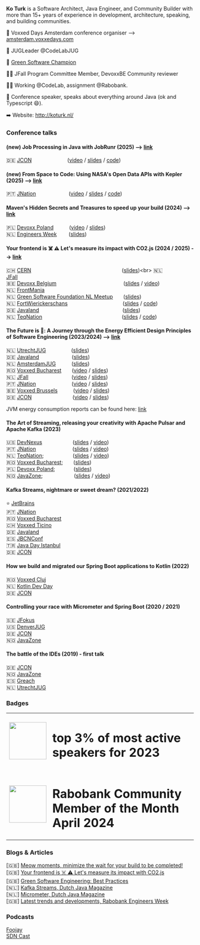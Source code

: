 <b>Ko Turk</b> is a Software Architect, Java Engineer, and Community Builder with more than 15+ years of experience in development, architecture, speaking, and building communities.

🦊 Voxxed Days Amsterdam conference organiser --> <a href="https://amsterdam.voxxeddays.com" target="_blank">amsterdam.voxxedays.com</a><br>

👥 JUGLeader @CodeLabJUG<br>

🌱 [Green Software Champion](https://champions.greensoftware.foundation/champions/ko-turk/)

🫶🏻 JFall Program Committee Member, DevoxxBE Community reviewer<br>

🧑‍💻 Working @CodeLab, assignment @Rabobank.<br>

🎤 Conference speaker, speaks about everything around Java (ok and Typescript 😄).<br>

➡️ Website: http://koturk.nl/<br>

### Conference talks

#### (new) Job Processing in Java with JobRunr (2025) --> [link](abstract_jobrunr.md)
🇩🇪 [JCON](https://schedule.jcon.one/session/767669)&emsp;&emsp;&emsp;&emsp;&emsp;&emsp;&nbsp;&nbsp;&nbsp;([video](https://youtu.be/aOBkWttmcTE?si=YcKrABmlw62D-3Kq) / [slides](https://github.com/KoTurk/Jobrunr/blob/main/slides.pdf) / [code](https://github.com/KoTurk/Jobrunr/))<br>

#### (new) From Space to Code: Using NASA's Open Data APIs with Kepler (2025) --> [link](abstract_kepler.md)
🇵🇹 [JNation](https://jnation.pt/schedule/)&emsp;&emsp;&emsp;&emsp;&emsp;&emsp;&nbsp;([video](https://youtu.be/lAxkclvcESg?si=PjAJcPabG7QlZrR-) / [slides](https://github.com/KoTurk/Kepler/blob/main/slides.pdf) / [code](https://github.com/KoTurk/Kepler/))<br>

#### Maven's Hidden Secrets and Treasures to speed up your build (2024) --> [link](abstract_mvn.md)
🇵🇱 [Devoxx Poland](https://devoxx.pl/schedule/)&emsp;&emsp;&emsp;([video](https://www.youtube.com/watch?v=qPotZV5i1zw&t=43s) / [slides](https://github.com/KoTurk/DevoxxPoland/blob/master/presentation/DevoxxPoland_slides.pdf))<br>
🇳🇱 [Engineers Week]()&emsp;&nbsp;&emsp;([slides](https://github.com/KoTurk/DevoxxPoland/blob/master/presentation/DevoxxPoland_slides.pdf))<br>

#### Your frontend is ☠️ ⚠️ Let's measure its impact with CO2.js (2024 / 2025) --> [link](abstract_co2js.md)
🇨🇭 [CERN](https://mobile.devoxx.com/events/vdcern25/talks/1404/details)&emsp;&nbsp;&nbsp;&emsp;&emsp;&emsp;&emsp;&emsp;&emsp;&nbsp;&emsp;&emsp;&emsp;&emsp;&emsp;&emsp;&emsp;&emsp;&emsp;&nbsp; ([slides](https://docs.google.com/presentation/d/12l9SvcxlZquW2a8bC_R8bnp_bURTjTlRJOWnWTWEeGE/edit?usp=sharing(https://docs.google.com/presentation/d/12l9SvcxlZquW2a8bC_R8bnp_bURTjTlRJOWnWTWEeGE/edit?usp=sharing)))<br>
🇳🇱 [JFall]()&emsp;&emsp;&emsp;&emsp;&emsp;&emsp;&emsp;&nbsp;&emsp;&emsp;&emsp;&emsp;&emsp;&emsp;&emsp;&emsp;&emsp;&emsp;&nbsp;<br>
🇧🇪 [Devoxx Belgium](https://devoxx.be/talk/?id=19325)&emsp;&emsp;&emsp;&emsp;&emsp;&emsp;&emsp;&nbsp;&emsp;&emsp;&emsp;&emsp;&emsp;&nbsp; ([slides](https://docs.google.com/presentation/d/12l9SvcxlZquW2a8bC_R8bnp_bURTjTlRJOWnWTWEeGE/edit?usp=sharing) / [video](https://youtu.be/lSi0new5mDM?si=boKIK6W2TKhqsbn2))<br>
🇳🇱 [FrontMania](https://frontmania.com/timetable/)&emsp;&emsp;&emsp;&emsp;&emsp;&emsp;&emsp;&emsp;&emsp;&emsp;&emsp;&emsp;&emsp;&emsp;&nbsp;&nbsp;&nbsp;<br>
🇳🇱 [Green Software Foundation NL Meetup](https://www.meetup.com/nl-NL/green-software-the-netherlands)&emsp;&emsp;([slides](https://docs.google.com/presentation/d/12l9SvcxlZquW2a8bC_R8bnp_bURTjTlRJOWnWTWEeGE/edit?usp=sharing))<br>
🇳🇱 [FortWierickerschans](https://www.fortwierickerschans.nl/)&emsp;&emsp;&emsp;&emsp;&emsp;&nbsp;&emsp;&emsp;&emsp;&emsp;&emsp;&nbsp;([slides](https://github.com/KoTurk/YourFrontendIsKilling/blob/master/wierickerschans/slides/slides.pdf) / [code](https://github.com/KoTurk/YourFrontendIsKilling/tree/master/wierickerschans))<br>
🇩🇪 [Javaland](https://my.doag.org/events/javaland/2024/agenda/#eventDay.1712700000)&emsp;&emsp;&emsp;&emsp;&emsp;&emsp;&emsp;&emsp;&emsp;&emsp;&emsp;&emsp;&emsp;&emsp;&emsp;&emsp;([slides](https://docs.google.com/presentation/d/1qF0Sz_aPbK7DmC4VpCFKfZaU3KgwENkJYXbDSS63usA/edit?usp=sharing))<br>
🇳🇱 [TeqNation](https://conference.teqnation.com/timetable)&emsp;&emsp;&emsp;&emsp;&emsp;&emsp;&emsp;&emsp;&emsp;&emsp;&emsp;&nbsp;&emsp;&emsp;&emsp;&emsp;([slides](https://docs.google.com/presentation/d/1u51D0s5iN6YE8G9VwbPk05rkzcy1xJtCbXApWa6bFPw/edit?usp=sharing) / [code](https://github.com/KoTurk/KoTurk/tree/main/GreenCoding))<br>

#### The Future is 💚: A Journey through the Energy Efficient Design Principles of Software Engineering (2023/2024) --> [link](abstract_JVMEnergy.md)
🇳🇱 [UtrechtJUG](https://my.doag.org/events/javaland/2024/agenda/#eventDay.1712613600)&emsp;&emsp;&emsp;&emsp;&nbsp;&nbsp;&nbsp;([slides](https://docs.google.com/presentation/d/1qmcVnz_v3IgYFr3KsiXZql_f0v4Zurvunxeze9aPiEI/edit?usp=sharing))<br>
🇩🇪 [Javaland](https://my.doag.org/events/javaland/2024/agenda/#eventDay.1712700000)&emsp;&emsp;&emsp;&emsp;&emsp;&emsp;&nbsp;([slides](https://docs.google.com/presentation/d/1FhMQdTfoVYyq-JNkW_G0X9ZAuVGyUKtH2FOKr7KFplk/edit?usp=sharing))<br>
🇳🇱 [AmsterdamJUG](https://www.meetup.com/amsterdam-java-user-group/events/299589593/)&emsp;&emsp;&emsp;([slides](https://docs.google.com/presentation/d/1q3Arqh9hE6dGP4QLiOrqHx2H8fOo4sCrlIUTfQFgt0c/edit?usp=sharing))<br>
🇷🇴 [Voxxed Bucharest](https://romania.voxxeddays.com/talk/?id=2809)&emsp;&emsp;([video](https://youtu.be/y7ZJ-XpdjNg?si=24tQKiCmRQ0aq293) / [slides](https://docs.google.com/presentation/d/1mrNYrZxQcC36Lou5rlwYKIx-Rm6cidyW4NEEBLpcJgM/edit?usp=sharing))<br>
🇳🇱 [JFall](https://www.linkedin.com/posts/ko-turk-b271b929_java-jvm-maven-activity-7128687768913764352-BZLQ)&emsp;&emsp;&emsp;&emsp;&emsp;&emsp;&emsp;&emsp;&nbsp;([video](https://youtu.be/97xelmmdwGQ?si=-IgCq02oCmlzrNtq) / [slides](https://docs.google.com/presentation/d/1NXnwjayEtsLhsQ7azO-BbF0ahdPeZsquFHoLJnByq_U/edit?usp=sharing))<br>
🇵🇹 [JNation](https://2023.jnation.pt/schedule/)&emsp;&emsp;&emsp;&emsp;&emsp;&emsp;&nbsp;&nbsp;&nbsp;([video](https://www.youtube.com/watch?v=47MlhUgJIKA) / [slides](https://docs.google.com/presentation/d/1TKiBgtkQDN__IvTcTrzi5KSHGuJhYAkK8u980gucSKA/edit?usp=sharing))<br>
🇧🇪 [Voxxed Brussels](https://twitter.com/VoxxedBrussels/status/1660997178725216257)&emsp;&emsp;&emsp;([video](https://www.youtube.com/watch?v=zigwUR9fisY) / [slides](https://docs.google.com/presentation/d/1-gheOlzjlobHXlEFN-pQWJ291mgIFpVIWV9psh6yE9I/edit?usp=sharing))<br>
🇩🇪 [JCON](https://jconeurope2023.sched.com/event/1K7g3/create-an-eco-friendly-world-with-green-software-engineering)&emsp;&emsp;&emsp;&emsp;&emsp;&emsp;&emsp;&nbsp;&nbsp;&nbsp;([video](https://youtu.be/LlgUjnSU1RQ?si=fjD-jkhHGsl62d2y) / [slides](https://docs.google.com/presentation/d/1A0gfS9FE2sAmFtywx4hn7FcGwMROyQXUl2CDhv1wuK8/edit?usp=sharing))

JVM energy consumption reports can be found here: [link](https://github.com/ionutbalosin/jvm-energy-consumption) 

#### The Art of Streaming, releasing your creativity with Apache Pulsar and Apache Kafka  (2023)
🇺🇸 [DevNexus](https://www.youtube.com/watch?v=m2GhQ9wlSns)&emsp;&emsp;&emsp;&emsp;&emsp;&nbsp;&nbsp;&nbsp;([slides](https://docs.google.com/presentation/d/1dQ4yN-MveaEM4kOGP6VWHWqiAyuZC9Y92OsotOqnrfo/edit?usp=sharing) / [video](https://youtu.be/m2GhQ9wlSns?si=c1DhUvyI7-HAsXXy))<br>
🇵🇹 [JNation](https://www.youtube.com/watch?v=4xjsYvFZHlM)&emsp;&emsp;&emsp;&emsp;&emsp;&emsp;&emsp;([slides](https://docs.google.com/presentation/d/1_rVN9sQgES3jfiv3MiiKR01DeVLSZjPBg_pWgHM0jW0/edit?usp=sharing) / [video](https://youtu.be/4xjsYvFZHlM?si=P46A5wGd-tFJQEuB))<br>
🇳🇱 [TeqNation](https://www.youtube.com/watch?v=iC5gILgk98s);&emsp;&emsp;&emsp;&emsp;&emsp;&nbsp;&nbsp;([slides](https://docs.google.com/presentation/d/1KDZem-WGwphKjKJ99YceEN-QDEeeE7uvD2hTcfsOyzE/edit?usp=sharing) / [video](https://youtu.be/iC5gILgk98s?si=MsO0ac_I6DKLfoKI))<br>
🇷🇴 [Voxxed Bucharest](https://www.youtube.com/watch?v=hOMlGZtJc0g);&emsp;&emsp;([slides](https://docs.google.com/presentation/d/1sRo7EG816JtjvKxF2NymS8pLunH2Ke4284BX_WDgUIE/edit?usp=sharing))<br>
🇵🇱 [Devoxx Poland](https://devoxx.pl/talk-details/?id=2213);&emsp;&emsp;&emsp;&nbsp;&nbsp;([slides](https://docs.google.com/presentation/d/1MCA-Q88lMup9KGIa0B7uNWbdpQpm8c1Oc-LLEpNjPwM/edit?usp=sharing))<br>
🇳🇴 [JavaZone](https://2023.javazone.no/program/4f17861c-bb56-4545-a690-fe4420d4ffd1);&emsp;&emsp;&emsp;&emsp;&emsp;&emsp;([slides](https://docs.google.com/presentation/d/1-WJv08KNlxNO8MgX2m0V-pJpr30ynSAiaQVwrKinlao/edit?usp=sharing) / [video](https://2023.javazone.no/program/4f17861c-bb56-4545-a690-fe4420d4ffd1))<br>

#### Kafka Streams, nightmare or sweet dream? (2021/2022)
⭐️ [JetBrains](https://www.youtube.com/watch?v=HlNUUtU_AsM)<br>
🇵🇹 [JNation](https://youtu.be/0NVA_Cp5jeI)<br>
🇷🇴 [Voxxed Bucharest](https://youtu.be/uWkFeUKNXbI)<br>
🇨🇭 [Voxxed Ticino](https://voxxeddays.com/ticino/talk-details/?id=2612)<br>
🇩🇪 [Javaland](https://shop.doag.org/events/javaland/2023/agenda/#eventDay.all%23textSearch.Ko%20turk)<br>
🇪🇸 [JBCNConf](https://www.jbcnconf.com/2022/infoTalk.html?id=61fd71544fc8140baaa031be)<br>
🇹🇷 [Java Day Istanbul](https://www.javaday.istanbul/speaker-ko-turk)<br>
🇩🇪 [JCON](https://www.youtube.com/watch?v=CaDnqhBSiD4)

#### How we build and migrated our Spring Boot applications to Kotlin (2022)
🇷🇴 [Voxxed Cluj](https://www.youtube.com/watch?v=wdj-AzLXpz8&ab_channel=Devoxx)<br>
🇳🇱 [Kotlin Dev Day](https://www.youtube.com/watch?v=J1X9CCgswI0)<br>
🇩🇪 [JCON](https://www.youtube.com/watch?v=QNdPuN9ZgQQ)<br>

#### Controlling your race with Micrometer and Spring Boot (2020 / 2021)
🇸🇪 [JFokus](https://www.youtube.com/watch?v=wkROG7Cwf-M)<br>
🇺🇸 [DenverJUG](https://www.youtube.com/watch?v=kqNMOJRfGIg)<br>
🇩🇪 [JCON](https://www.youtube.com/watch?v=bXiU1Az9x9g)<br>
🇳🇴 [JavaZone](https://vimeo.com/669150573)<br>

#### The battle of the IDEs (2019) - first talk
🇩🇪 [JCON](https://www.youtube.com/watch?v=ImsRsX-xgto)<br>
🇳🇴 [JavaZone](https://vimeo.com/360821586)<br>
🇪🇸 [Greach](https://www.youtube.com/watch?v=-_XgHORQuJ8)<br>
🇳🇱 [UtrechtJUG](https://www.youtube.com/watch?v=et0nQHjE8x0)<br>


### Badges
<table>
  <tr>
    <td style="border: 0">
          <a href="https://sessionize.com/ko-turk/#speaker"><img src="https://github.com/KoTurk/KoTurk/assets/43384384/4c019e58-1e4e-42a7-848d-59887e344413" width="100"></a></td>
    <td><h1>top 3% of most active speakers for 2023</h1></td>
  </tr>
  <tr>
    <td style="border: 0">
          <a href="https://sessionize.com/ko-turk/#speaker"><img src="https://github.com/KoTurk/KoTurk/blob/main/community_member.jpeg" width="100"></a></td>
    <td><h1>Rabobank Community Member of the Month April 2024</h1></td>
  </tr>
</table>

### Blogs & Articles
[🇬🇧] [Meow moments, minimize the wait for your build to be completed!](https://www.adesso.nl/en/news/blog/meow-moments-minimize-the-wait-for-your-build-to-be-completed.jsp)<br>
[🇬🇧] [Your frontend is ☠️ ⚠️ Let's measure its impact with CO2.js](https://www.adesso.nl/en/news/blog/your-frontend-is-let-s-measure-its-impact-with-co2-js.jsp)<br>
[🇬🇧] [Green Software Engineering: Best Practices](https://www.adesso.nl/en/news/blog/green-software-engineering-best-practices.jsp)<br>
[🇳🇱] [Kafka Streams, Dutch Java Magazine](https://github.com/KoTurk/Kafka/blob/main/NLJUG/magazine/JavaMagazine.pdf)<br>
[🇳🇱] [Micrometer, Dutch Java Magazine](https://github.com/KoTurk/Micrometer/blob/master/NLJUG/JavaMagazine.pdf)<br>
[🇬🇧] [Latest trends and developments, Rabobank Engineers Week](https://rabobank.jobs/en/techblog/culture-leadership/engineers-week/)

### Podcasts
[Foojay](https://www.youtube.com/live/hodqxfIjvhY?si=uUpWlVhTJO5ehffT)<br>
[SDN Cast](https://youtu.be/l0cYi7TJ2-8?si=OrvYRWTjHYBq-1Md)<br>
